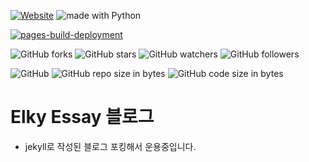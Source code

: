 [![Website](https://img.shields.io/website-up-down-green-red/http/shields.io.svg?label=elky-essay)](https://elky84.github.io)
<img src="https://img.shields.io/badge/made%20with-ruby-brightgreen.svg" alt="made with Python">

[![pages-build-deployment](https://github.com/elky84/elky84.github.io/actions/workflows/pages/pages-build-deployment/badge.svg)](https://github.com/elky84/elky84.github.io/actions/workflows/pages/pages-build-deployment)

![GitHub forks](https://img.shields.io/github/forks/elky84/elky84.github.io.svg?style=social&label=Fork)
![GitHub stars](https://img.shields.io/github/stars/elky84/elky84.github.io.svg?style=social&label=Stars)
![GitHub watchers](https://img.shields.io/github/watchers/elky84/elky84.github.io.svg?style=social&label=Watch)
![GitHub followers](https://img.shields.io/github/followers/elky84.svg?style=social&label=Follow)

![GitHub](https://img.shields.io/github/license/mashape/apistatus.svg)
![GitHub repo size in bytes](https://img.shields.io/github/repo-size/elky84/elky84.github.io.svg)
![GitHub code size in bytes](https://img.shields.io/github/languages/code-size/elky84/elky84.github.io.svg)

# Elky Essay 블로그
* jekyll로 작성된 블로그 포킹해서 운용중입니다.

